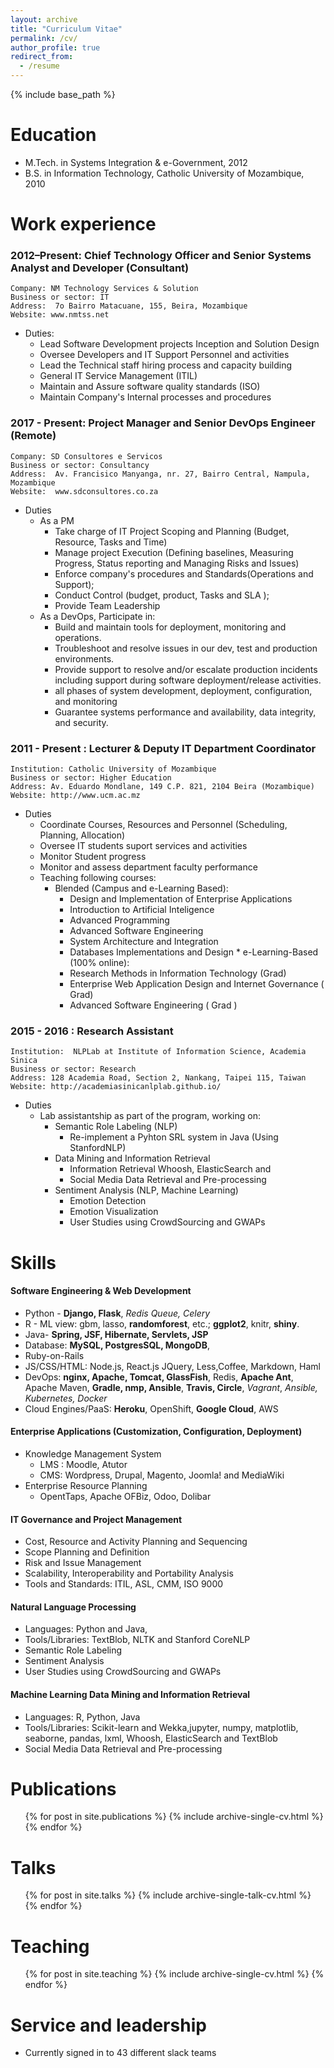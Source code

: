 ```yaml
---
layout: archive
title: "Curriculum Vitae"
permalink: /cv/
author_profile: true
redirect_from:
  - /resume
---
```


{% include base_path %}

Education
======
* M.Tech. in  Systems Integration & e-Government, 2012
* B.S. in Information Technology, Catholic University of Mozambique, 2010



Work experience
======

### 2012–Present: Chief Technology Officer and Senior Systems Analyst and Developer (Consultant)

    Company: NM Technology Services & Solution
    Business or sector: IT
    Address:  7o Bairro Matacuane, 155, Beira, Mozambique
    Website: www.nmtss.net

   * Duties: 
	    * Lead Software Development projects Inception and Solution Design
	    * Oversee Developers and IT Support Personnel and activities
	    * Lead the Technical staff hiring process and capacity building
	    * General IT Service Management (ITIL)
	    * Maintain and Assure software quality standards (ISO)
	    * Maintain Company's Internal processes and procedures


### 2017 - Present: Project Manager and Senior DevOps Engineer (Remote)

    Company: SD Consultores e Servicos
    Business or sector: Consultancy
    Address:  Av. Francisico Manyanga, nr. 27, Bairro Central, Nampula, Mozambique
    Website:  www.sdconsultores.co.za

   * Duties
	    * As a PM
	      * Take charge of IT Project Scoping and Planning (Budget, Resource, Tasks and Time)
	      * Manage project Execution (Defining baselines, Measuring Progress, Status reporting and
	Managing Risks and Issues)
	      * Enforce company's procedures and Standards(Operations and Support);
	      * Conduct Control (budget, product, Tasks and SLA );
	      * Provide Team Leadership
	 * As a DevOps, Participate in:
	      * Build and maintain tools for deployment, monitoring and operations.
	      * Troubleshoot and resolve issues in our dev, test and production environments.
	      * Provide support to resolve and/or escalate production incidents including support during
	software deployment/release activities.
	      * all phases of system development, deployment, configuration, and monitoring
	      * Guarantee systems performance and availability, data integrity, and security.


### 2011 - Present : Lecturer & Deputy IT Department Coordinator

    Institution: Catholic University of Mozambique
    Business or sector: Higher Education
    Address: Av. Eduardo Mondlane, 149 C.P. 821, 2104 Beira (Mozambique)
    Website: http://www.ucm.ac.mz

   * Duties
	   * Coordinate Courses, Resources and Personnel (Scheduling, Planning, Allocation)
	   * Oversee IT students suport services and activities
	   * Monitor Student progress
	   * Monitor and assess department faculty performance
	   * Teaching following courses:
			* Blended (Campus and e-Learning Based):
				* Design and Implementation of Enterprise Applications
				* Introduction to Artificial Inteligence
				* Advanced Programming
				* Advanced Software Engineering
				* System Architecture and Integration
				* Databases Implementations and Design
			 * e-Learning-Based (100% online):
				* Research Methods in Information Technology (Grad)
				* Enterprise Web Application Design and Internet Governance ( Grad)
				* Advanced Software Engineering ( Grad )
         
### 2015 - 2016 : Research Assistant 

    Institution:  NLPLab at Institute of Information Science, Academia Sinica
    Business or sector: Research
    Address: 128 Academia Road, Section 2, Nankang, Taipei 115, Taiwan
    Website: http://academiasinicanlplab.github.io/

   * Duties
	   * Lab assistantship as part of the program, working on:
	      * Semantic Role Labeling (NLP)
	        * Re-implement a Pyhton SRL system in Java (Using StanfordNLP)    
	      * Data Mining and Information Retrieval
	        *  Information Retrieval Whoosh, ElasticSearch and
	        *  Social Media Data Retrieval and Pre-processing
	      * Sentiment Analysis (NLP, Machine Learning)
	        * Emotion Detection
	        * Emotion Visualization 
	        * User Studies using CrowdSourcing and GWAPs




Skills
======
#### Software Engineering & Web Development
  * Python - **Django, Flask**, *Redis Queue, Celery*
  * R - ML view: gbm, lasso, **randomforest**, etc.; **ggplot2**, knitr, **shiny**. 
  * Java- **Spring, JSF, Hibernate, Servlets, JSP**
  * Database: **MySQL, PostgresSQL, MongoDB**, 
  * Ruby-on-Rails
  * JS/CSS/HTML: Node.js, React.js JQuery, Less,Coffee, Markdown, Haml  
  * DevOps: **nginx, Apache, Tomcat, GlassFish**, Redis, **Apache Ant**, Apache Maven, **Gradle, nmp, Ansible**, **Travis, Circle**, *Vagrant*, *Ansible, Kubernetes, Docker*
   *  Cloud Engines/PaaS: **Heroku**, OpenShift, **Google Cloud**, AWS 

#### Enterprise Applications (Customization, Configuration, Deployment)
  * Knowledge Management System
    * LMS : Moodle, Atutor
    * CMS: Wordpress, Drupal, Magento, Joomla! and MediaWiki
  * Enterprise Resource Planning
    *  OpentTaps, Apache OFBiz, Odoo, Dolibar

#### IT Governance and Project Management
  * Cost, Resource and Activity Planning and Sequencing
  * Scope Planning and Definition
  * Risk and Issue Management
  * Scalability, Interoperability and Portability Analysis
  * Tools and Standards: ITIL, ASL, CMM, ISO 9000

#### Natural Language Processing 
  * Languages: Python and Java, 
  * Tools/Libraries:   TextBlob, NLTK and Stanford CoreNLP
  * Semantic Role Labeling 
  * Sentiment Analysis
  * User Studies using CrowdSourcing and GWAPs   

#### Machine Learning Data Mining and Information Retrieval 
*  Languages: R, Python, Java
* Tools/Libraries:  Scikit-learn and Wekka,jupyter, numpy, matplotlib, seaborne, pandas, lxml, Whoosh, ElasticSearch and TextBlob
*  Social Media Data Retrieval and Pre-processing

 
Publications
======
  <ul>{% for post in site.publications %}
    {% include archive-single-cv.html %}
  {% endfor %}</ul>
  
Talks
======
  <ul>{% for post in site.talks %}
    {% include archive-single-talk-cv.html %}
  {% endfor %}</ul>
  
Teaching
======
  <ul>{% for post in site.teaching %}
    {% include archive-single-cv.html %}
  {% endfor %}</ul>
  
Service and leadership
======
* Currently signed in to 43 different slack teams
